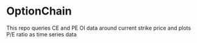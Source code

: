 # OptionChain
This repo queries CE and PE OI data around current strike price and plots P/E ratio as time series data
